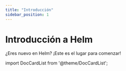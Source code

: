 ```yaml
---
title: "Introducción"
sidebar_position: 1
---
```


# Introducción a Helm

¿Eres nuevo en Helm? ¡Este es el lugar para comenzar!

import DocCardList from '@theme/DocCardList';

<DocCardList />
